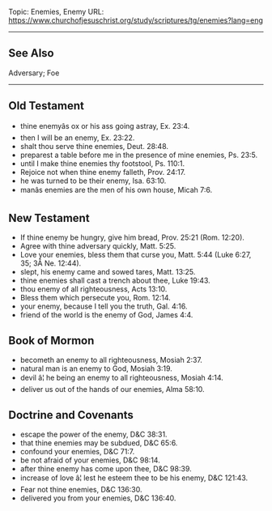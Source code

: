 Topic: Enemies, Enemy
URL: https://www.churchofjesuschrist.org/study/scriptures/tg/enemies?lang=eng

---

## See Also

Adversary; Foe

---

## Old Testament

- thine enemyâs ox or his ass going astray, Ex. 23:4.
- then I will be an enemy, Ex. 23:22.
- shalt thou serve thine enemies, Deut. 28:48.
- preparest a table before me in the presence of mine enemies, Ps. 23:5.
- until I make thine enemies thy footstool, Ps. 110:1.
- Rejoice not when thine enemy falleth, Prov. 24:17.
- he was turned to be their enemy, Isa. 63:10.
- manâs enemies are the men of his own house, Micah 7:6.

## New Testament

- If thine enemy be hungry, give him bread, Prov. 25:21 (Rom. 12:20).
- Agree with thine adversary quickly, Matt. 5:25.
- Love your enemies, bless them that curse you, Matt. 5:44 (Luke 6:27, 35; 3Â Ne. 12:44).
- slept, his enemy came and sowed tares, Matt. 13:25.
- thine enemies shall cast a trench about thee, Luke 19:43.
- thou enemy of all righteousness, Acts 13:10.
- Bless them which persecute you, Rom. 12:14.
- your enemy, because I tell you the truth, Gal. 4:16.
- friend of the world is the enemy of God, James 4:4.

## Book of Mormon

- becometh an enemy to all righteousness, Mosiah 2:37.
- natural man is an enemy to God, Mosiah 3:19.
- devil â¦ he being an enemy to all righteousness, Mosiah 4:14.
- deliver us out of the hands of our enemies, Alma 58:10.

## Doctrine and Covenants

- escape the power of the enemy, D&C 38:31.
- that thine enemies may be subdued, D&C 65:6.
- confound your enemies, D&C 71:7.
- be not afraid of your enemies, D&C 98:14.
- after thine enemy has come upon thee, D&C 98:39.
- increase of love â¦ lest he esteem thee to be his enemy, D&C 121:43.
- Fear not thine enemies, D&C 136:30.
- delivered you from your enemies, D&C 136:40.

